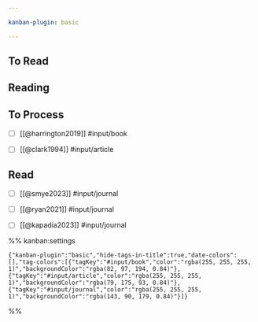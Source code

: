 ```yaml
---

kanban-plugin: basic

---
```


## To Read



## Reading



## To Process

- [ ] [[@harrington2019]] #input/book
- [ ] [[@clark1994]] #input/article


## Read

- [ ] [[@smye2023]] #input/journal
- [ ] [[@ryan2021]] #input/journal
- [ ] [[@kapadia2023]] #input/journal




%% kanban:settings
```
{"kanban-plugin":"basic","hide-tags-in-title":true,"date-colors":[],"tag-colors":[{"tagKey":"#input/book","color":"rgba(255, 255, 255, 1)","backgroundColor":"rgba(82, 97, 194, 0.84)"},{"tagKey":"#input/article","color":"rgba(255, 255, 255, 1)","backgroundColor":"rgba(79, 175, 93, 0.84)"},{"tagKey":"#input/journal","color":"rgba(255, 255, 255, 1)","backgroundColor":"rgba(143, 90, 179, 0.84)"}]}
```
%%